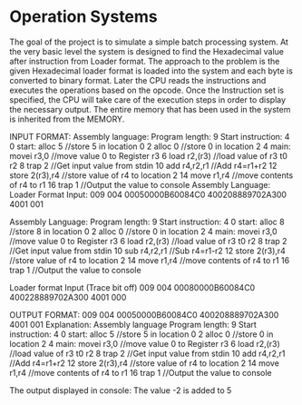 # Operation Systems

The goal of the project is to simulate a simple batch processing system. At the very basic level the system is designed to find the Hexadecimal value after instruction from Loader format. The approach to the problem is the given Hexadecimal loader format is loaded into the system and each byte is converted to binary format. Later the CPU reads the instructions and executes the operations based on the opcode. Once the Instruction set is specified, the CPU will take care of the execution steps in order to display the necessary output. The entire memory that has been used in the system is inherited from the MEMORY.

INPUT FORMAT: 
Assembly language:
Program length: 9 Start instruction: 4
0 start:		 alloc 5		//store 5 in location 0
2		alloc 0		//store 0 in location 2
4 main:		movei r3,0	//move value 0 to Register r3
6		load r2,(r3)	//load value of r3 t0 r2
8		trap 2		//Get input value from stdin
10		add r4,r2,r1	//Add r4=r1+r2
12		store 2(r3),r4 //store value of r4 to location 2
14		move r1,r4 	//move contents of r4 to r1
16		trap 1		//Output the value to console
Assembly Language:
Loader Format Input: 
009 004
00050000B60084C0
400208889702A300
4001
001


Assembly Language:
Program length: 9 Start instruction: 4
0 start:		 alloc 8		//store 8 in location 0
2		alloc 0		//store 0 in location 2
4 main:		movei r3,0	//move value 0 to Register r3
6		load r2,(r3)	//load value of r3 t0 r2
8		trap 2		//Get input value from stdin
10		sub r4,r2,r1	//Sub r4=r1-r2
12		store 2(r3),r4 //store value of r4 to location 2
14		move r1,r4 	//move contents of r4 to r1
16		trap 1		//Output the value to console

Loader format Input (Trace bit off)
009 004
00080000B60084C0
400228889702A300
4001
000

OUTPUT FORMAT:
009 004
00050000B60084C0
400208889702A300
4001
001
Explanation:
Assembly language
Program length: 9 Start instruction: 4
0 start: alloc 5 //store 5 in location 0
2 alloc 0 //store 0 in location 2
4 main: movei r3,0 //move value 0 to Register r3
6 load r2,(r3) //load value of r3 t0 r2
8 trap 2 //Get input value from stdin
10 add r4,r2,r1 //Add r4=r1+r2
12 store 2(r3),r4 //store value of r4 to location 2
14 move r1,r4 //move contents of r4 to r1
16 trap 1 //Output the value to console

The output displayed in console:
The value -2 is added to 5


